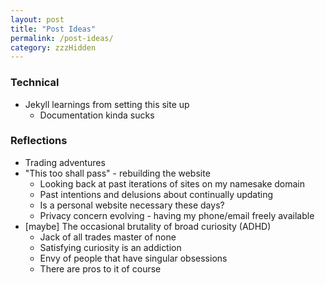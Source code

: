 ```yaml
---
layout: post
title: "Post Ideas"
permalink: /post-ideas/
category: zzzHidden
---
```


### Technical

* Jekyll learnings from setting this site up
  * Documentation kinda sucks


### Reflections

* Trading adventures
* "This too shall pass" - rebuilding the website
  * Looking back at past iterations of sites on my namesake domain
  * Past intentions and delusions about continually updating
  * Is a personal website necessary these days?
  * Privacy concern evolving - having my phone/email freely available
* [maybe] The occasional brutality of broad curiosity (ADHD)
  * Jack of all trades master of none
  * Satisfying curiosity is an addiction
  * Envy of people that have singular obsessions
  * There are pros to it of course
